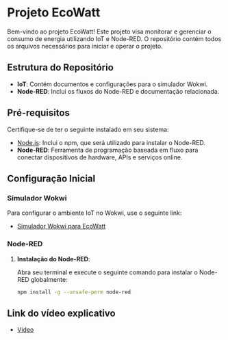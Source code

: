 # Projeto EcoWatt

Bem-vindo ao projeto EcoWatt! Este projeto visa monitorar e gerenciar o consumo de energia utilizando IoT e Node-RED. O repositório contém todos os arquivos necessários para iniciar e operar o projeto.

## Estrutura do Repositório

- **IoT**: Contém documentos e configurações para o simulador Wokwi.
- **Node-RED**: Inclui os fluxos do Node-RED e documentação relacionada.

## Pré-requisitos

Certifique-se de ter o seguinte instalado em seu sistema:

- [Node.js](https://nodejs.org/): Inclui o npm, que será utilizado para instalar o Node-RED.
- **Node-RED**: Ferramenta de programação baseada em fluxo para conectar dispositivos de hardware, APIs e serviços online.

## Configuração Inicial

### Simulador Wokwi

Para configurar o ambiente IoT no Wokwi, use o seguinte link:

- [Simulador Wokwi para EcoWatt](https://wokwi.com/projects/414447352832448513)

### Node-RED

1. **Instalação do Node-RED**:

   Abra seu terminal e execute o seguinte comando para instalar o Node-RED globalmente:

   ```bash
   npm install -g --unsafe-perm node-red

## Link do vídeo explicativo 

- [Video](https://youtu.be/EEpRVY8Rc2c?feature=shared)
